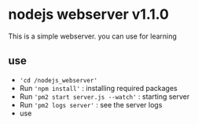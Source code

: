 # nodejs webserver v1.1.0

This is a simple webserver. you can use for learning

## use
- `'cd /nodejs_webserver'`
- Run `'npm install'` : installing required packages
- Run `'pm2 start server.js --watch'` : starting server
- Run `'pm2 logs server'` : see the server logs
- use
